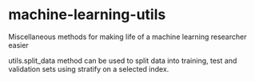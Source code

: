 # machine-learning-utils
Miscellaneous methods for making life of a machine learning researcher easier

utils.split_data method can be used to split data into training, test and validation sets using stratify on a selected index.
